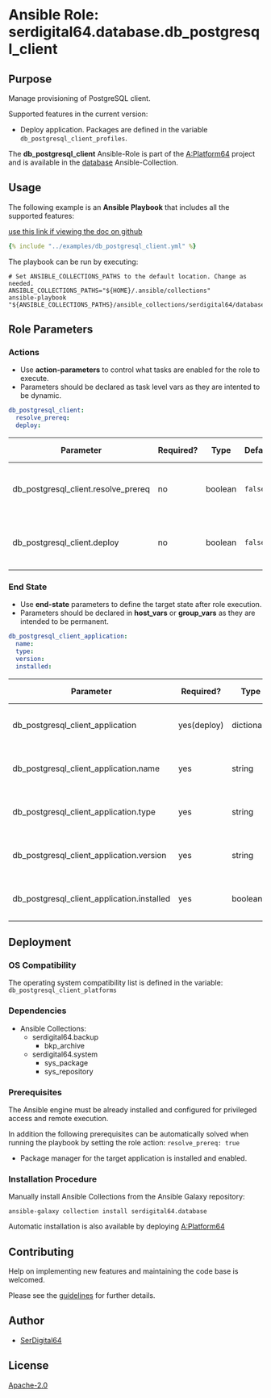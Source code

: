 # Ansible Role: serdigital64.database.db_postgresql_client

## Purpose

Manage provisioning of PostgreSQL client.

Supported features in the current version:

- Deploy application. Packages are defined in the variable `db_postgresql_client_profiles`.

The **db_postgresql_client** Ansible-Role is part of the [A:Platform64](https://github.com/serdigital64/aplatform64) project and is available in the [database](https://aplatform64.readthedocs.io/en/latest/collections/database) Ansible-Collection.

## Usage

The following example is an **Ansible Playbook** that includes all the supported features:

[use this link if viewing the doc on github](https://github.com/aplatform64/database/blob/main/playbooks/db_postgresql_client.yml)

```yaml
{% include "../examples/db_postgresql_client.yml" %}
```

The playbook can be run by executing:

```shell
# Set ANSIBLE_COLLECTIONS_PATHS to the default location. Change as needed.
ANSIBLE_COLLECTIONS_PATHS="${HOME}/.ansible/collections"
ansible-playbook "${ANSIBLE_COLLECTIONS_PATHS}/ansible_collections/serdigital64/database/playbooks/db_postgresql_client.yml"
```

## Role Parameters

### Actions

- Use **action-parameters** to control what tasks are enabled for the role to execute.
- Parameters should be declared as task level vars as they are intented to be dynamic.

```yaml
db_postgresql_client:
  resolve_prereq:
  deploy:
```

| Parameter                           | Required? | Type    | Default | Purpose / Value                             |
| ----------------------------------- | --------- | ------- | ------- | ------------------------------------------- |
| db_postgresql_client.resolve_prereq | no        | boolean | `false` | Enable automatic resolution of prequisites  |
| db_postgresql_client.deploy         | no        | boolean | `false` | Enable installation of application packages |

### End State

- Use **end-state** parameters to define the target state after role execution.
- Parameters should be declared in **host_vars** or **group_vars** as they are intended to be permanent.

```yaml
db_postgresql_client_application:
  name:
  type:
  version:
  installed:
```

| Parameter                                  | Required?   | Type       | Default               | Purpose / Value                    |
| ------------------------------------------ | ----------- | ---------- | --------------------- | ---------------------------------- |
| db_postgresql_client_application           | yes(deploy) | dictionary |                       | Set application package end state  |
| db_postgresql_client_application.name      | yes         | string     | `"postgresql_client"` | Select application package name    |
| db_postgresql_client_application.type      | yes         | string     | `"distro"`            | Select application package type    |
| db_postgresql_client_application.version   | yes         | string     | `"latest"`            | Select application package version |
| db_postgresql_client_application.installed | yes         | boolean    | `true`                | Set application package end state  |

## Deployment

### OS Compatibility

The operating system compatibility list is defined in the variable: `db_postgresql_client_platforms`

### Dependencies

- Ansible Collections:
  - serdigital64.backup
    - bkp_archive
  - serdigital64.system
    - sys_package
    - sys_repository

### Prerequisites

The Ansible engine must be already installed and configured for privileged access and remote execution.

In addition the following prerequisites can be automatically solved when running the playbook by setting the role action: `resolve_prereq: true`

- Package manager for the target application is installed and enabled.

### Installation Procedure

Manually install Ansible Collections from the Ansible Galaxy repository:

```shell
ansible-galaxy collection install serdigital64.database
```

Automatic installation is also available by deploying [A:Platform64](https://aplatform64.readthedocs.io/en/latest/#deployment)

## Contributing

Help on implementing new features and maintaining the code base is welcomed.

Please see the [guidelines](https://aplatform64.readthedocs.io/en/latest/contributing/CONTRIBUTING) for further details.

## Author

- [SerDigital64](https://serdigital64.github.io/)

## License

[Apache-2.0](https://www.apache.org/licenses/LICENSE-2.0.txt)
